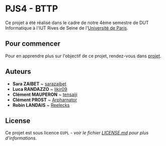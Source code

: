 # __PJS4__ - BTTP

Ce projet a été réalisé dans le cadre de notre 4ème semestre de DUT Informatique à l'IUT Rives de Seine de l'[Université de Paris](https://u-paris.fr).

## Pour commencer
Pour en apprendre plus sur l'objectif de ce projet, rendez-vous dans [projet](projet/).

## Auteurs
- __Sara ZAIBET__ ~ [sarazaibet](https://github.com/sarazaibet)
- __Luca RANDAZZO__ ~ [likir09](https://github.com/likir09)
- __Clément MAUPERON__ ~ [tensaiji](https://github.com/tensaiji)
- __Clément PROST__ ~ [Arpharnator](https://github.com/Arpharnator)
- __Robin LANDAIS__ ~ [Reelecks](https://github.com/Reelecks)

## License

Ce projet est sous licence ``EUPL`` _- voir le fichier [LICENSE.md](LICENSE.md) pour plus d'informations_.